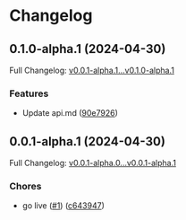 # Changelog

## 0.1.0-alpha.1 (2024-04-30)

Full Changelog: [v0.0.1-alpha.1...v0.1.0-alpha.1](https://github.com/StructifyAI/new_client/compare/v0.0.1-alpha.1...v0.1.0-alpha.1)

### Features

* Update api.md ([90e7926](https://github.com/StructifyAI/new_client/commit/90e792644f25cfa8e64fa3f13aade724286c1f15))

## 0.0.1-alpha.1 (2024-04-30)

Full Changelog: [v0.0.1-alpha.0...v0.0.1-alpha.1](https://github.com/StructifyAI/new_client/compare/v0.0.1-alpha.0...v0.0.1-alpha.1)

### Chores

* go live ([#1](https://github.com/StructifyAI/new_client/issues/1)) ([c643947](https://github.com/StructifyAI/new_client/commit/c643947f348d7738e8899be9db7d7d8c789e7532))
